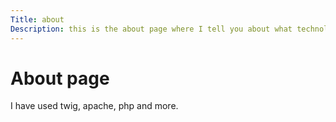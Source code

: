 ```yaml
---
Title: about
Description: this is the about page where I tell you about what technology i am using. 
---
```


About page
==================
I have used twig, apache, php and more.  

